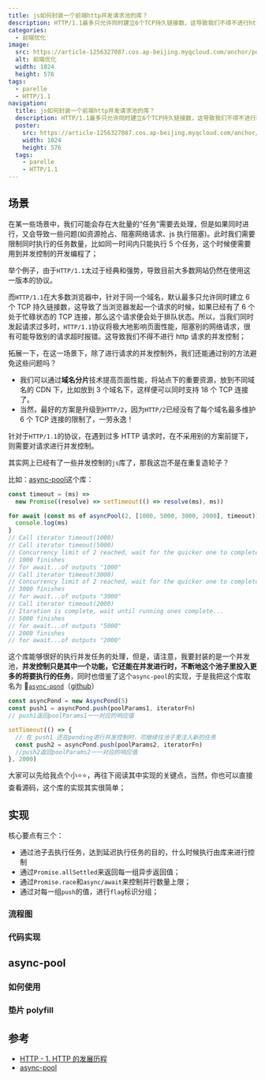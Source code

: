 ```yaml
---
title: js如何封装一个前端http并发请求池的库？
description: HTTP/1.1最多只允许同时建立6个TCP持久链接数，这导致我们不得不进行http请求的并发控制，本文将讲解，如何封装一个并发控制库；
categories:
  - 前端优化
image:
  src: https://article-1256327087.cos.ap-beijing.myqcloud.com/anchor/poster.png
  alt: 前端优化
  width: 1024
  height: 576
tags:
  - parelle
  - HTTP/1.1
navigation:
  title: js如何封装一个前端http并发请求池的库？
  description: HTTP/1.1最多只允许同时建立6个TCP持久链接数，这导致我们不得不进行http请求的并发控制，本文将讲解，如何封装一个并发控制库；
  poster:
    src: https://article-1256327087.cos.ap-beijing.myqcloud.com/anchor/poster.png
    width: 1024
    height: 576
  tags:
    - parelle
    - HTTP/1.1
---
```


## 场景

在某一些场景中，我们可能会存在大批量的“任务”需要去处理，但是如果同时进行，又会导致一些问题(如资源抢占、阻塞网络请求、js 执行阻塞)。此时我们需要限制同时执行的任务数量，比如同一时间内只能执行 5 个任务，这个时候便需要用到并发控制的开发编程了；

举个例子，由于`HTTP/1.1`太过于经典和强势，导致目前大多数网站仍然在使用这一版本的协议。

而`HTTP/1.1`在大多数浏览器中，针对于同一个域名，默认最多只允许同时建立 6 个 TCP 持久链接数，这导致了当浏览器发起一个请求的时候，如果已经有了 6 个处于忙碌状态的 TCP 连接，那么这个请求便会处于排队状态。所以，当我们同时发起请求过多时，`HTTP/1.1`协议将极大地影响页面性能，阻塞别的网络请求，很有可能导致别的请求超时报错。这导致我们不得不进行 http 请求的并发控制；

拓展一下，在这一场景下，除了进行请求的并发控制外，我们还能通过别的方法避免这些问题吗？

- 我们可以通过**域名分片**技术提高页面性能，将站点下的重要资源，放到不同域名的 CDN 下，比如放到 3 个域名下，这样便可以同时支持 18 个 TCP 连接了。
- 当然，最好的方案是升级到`HTTP/2`，因为`HTTP/2`已经没有了每个域名最多维护 6 个 TCP 连接的限制了，一劳永逸！

针对于`HTTP/1.1`的协议，在遇到过多 HTTP 请求时，在不采用别的方案前提下，则需要对请求进行并发控制。

其实网上已经有了一些并发控制的`js`库了，那我这岂不是在重复造轮子？

比如：[async-pool](https://github.com/rxaviers/async-pool)这个库：

```js
const timeout = (ms) =>
  new Promise((resolve) => setTimeout(() => resolve(ms), ms))

for await (const ms of asyncPool(2, [1000, 5000, 3000, 2000], timeout)) {
  console.log(ms)
}
// Call iterator timeout(1000)
// Call iterator timeout(5000)
// Concurrency limit of 2 reached, wait for the quicker one to complete...
// 1000 finishes
// for await...of outputs "1000"
// Call iterator timeout(3000)
// Concurrency limit of 2 reached, wait for the quicker one to complete...
// 3000 finishes
// for await...of outputs "3000"
// Call iterator timeout(2000)
// Itaration is complete, wait until running ones complete...
// 5000 finishes
// for await...of outputs "5000"
// 2000 finishes
// for await...of outputs "2000"
```

这个库能够很好的执行并发任务的处理，但是，请注意，我要封装的是一个并发池，**并发控制只是其中一个功能，它还能在并发进行时，不断地这个池子里投入更多的将要执行的任务**，同时也借鉴了这个`async-pool`的实现，于是我把这个库取名为 👻[`async-pond`](https://www.npmjs.com/package/async-pond)（[github](https://github.com/zhoocoo/async-pond)）

```js
const asyncPond = new AsyncPond(5)
const push1 = asyncPond.push(poolParams1, iteratorFn)
// push1返回poolParams1一一对应的响应值

setTimeout(() => {
  // 在 push1 还在pending进行并发控制时，可继续往池子里注入新的任务
  const push2 = asyncPond.push(poolParams2, iteratorFn)
  //push2返回poolParams2一一对应的响应值
}, 2000)
```

大家可以先给我点个小⭐️⭐️，再往下阅读其中实现的关键点，当然，你也可以直接查看源码，这个库的实现其实很简单；

## 实现

核心要点有三个：

- 通过池子去执行任务，达到延迟执行任务的目的，什么时候执行由库来进行控制
- 通过`Promise.allSettled`来返回每一组异步返回值；
- 通过`Promise.race`和`async/await`来控制并行数量上限；
- 通过对每一组`push`的值，进行`flag`标识分组；
### 流程图


### 代码实现

## async-pool

### 如何使用

### 垫片 polyfill

## 参考

- [HTTP - 1. HTTP 的发展历程](https://www.cnblogs.com/liyf-98/p/14416131.html)
- [async-pool](https://github.com/rxaviers/async-pool)
